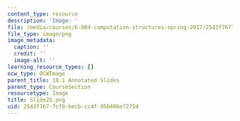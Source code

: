 ```yaml
---
content_type: resource
description: 'Image: '
file: /media/courses/6-004-computation-structures-spring-2017/2543f7677cf0becbcc4f956406e7275d_Slide25.png
file_type: image/png
image_metadata:
  caption: ''
  credit: ''
  image-alt: ''
learning_resource_types: []
ocw_type: OCWImage
parent_title: 18.1 Annotated Slides
parent_type: CourseSection
resourcetype: Image
title: Slide25.png
uid: 2543f767-7cf0-becb-cc4f-956406e7275d
---
```

